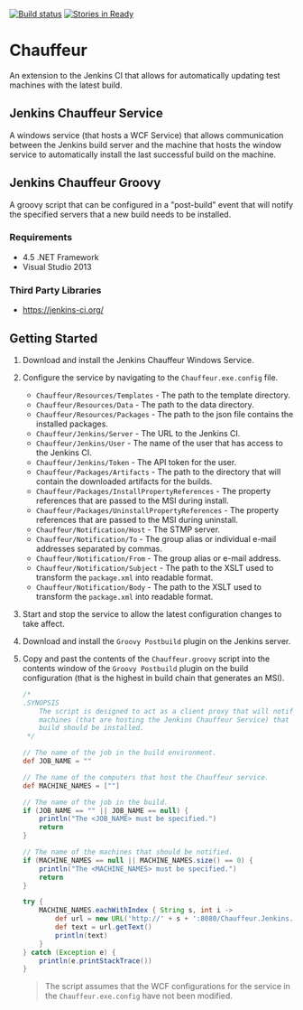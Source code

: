 [![Build status](https://ci.appveyor.com/api/projects/status/c46okqadhrke0at7/branch/master?svg=true)](https://ci.appveyor.com/project/Jumpercables/chauffeur/branch/master)
[![Stories in Ready](https://badge.waffle.io/Jumpercables/Chauffeur.svg?label=ready&title=Ready)](http://waffle.io/Jumpercables/Chauffeur)

# Chauffeur #
An extension to the Jenkins CI that allows for automatically updating test machines with the latest build.

## Jenkins Chauffeur Service ##
A windows service (that hosts a WCF Service) that allows communication between the Jenkins build server and the machine that hosts the window service to automatically
install the last successful build on the machine.

## Jenkins Chauffeur Groovy ##
A groovy script that can be configured in a "post-build" event that will notify the specified servers that a new build needs to be installed.

### Requirements ###
- 4.5 .NET Framework
- Visual Studio 2013

### Third Party Libraries ###
- https://jenkins-ci.org/ 


## Getting Started ##

1. Download and install the Jenkins Chauffeur Windows Service.
2. Configure the service by navigating to the `Chauffeur.exe.config` file.

    - `Chauffeur/Resources/Templates` - The path to the template directory.
    - `Chauffeur/Resources/Data` - The path to the data directory.
    - `Chauffeur/Resources/Packages` - The path to the json file contains the installed packages.
    - `Chauffeur/Jenkins/Server` - The URL to the Jenkins CI.
    - `Chauffeur/Jenkins/User` - The name of the user that has access to the Jenkins CI.
    - `Chauffeur/Jenkins/Token` - The API token for the user.
    - `Chauffeur/Packages/Artifacts` - The path to the directory that will contain the downloaded artifacts for the builds.
    - `Chauffeur/Packages/InstallPropertyReferences` - The property references that are passed to the MSI during install.
    - `Chauffeur/Packages/UninstallPropertyReferences` - The property references that are passed to the MSI during uninstall.
    - `Chauffeur/Notification/Host` - The STMP server.
    - `Chauffeur/Notification/To` - The group alias or individual e-mail addresses separated by commas.
    - `Chauffeur/Notification/From` - The group alias or e-mail address.    
    - `Chauffeur/Notification/Subject` - The path to the XSLT used to transform the `package.xml` into readable format.
    - `Chauffeur/Notification/Body` - The path to the XSLT used to transform the `package.xml` into readable format.

3. Start and stop the service to allow the latest configuration changes to take affect.
4. Download and install the `Groovy Postbuild` plugin on the Jenkins server.
5. Copy and past the contents of the `Chauffeur.groovy` script into the contents window of the `Groovy Postbuild` plugin on the build configuration (that is the highest in build chain that generates an MSI).    

    ```groovy
    /*
    .SYNOPSIS
        The script is designed to act as a client proxy that will notify the
        machines (that are hosting the Jenkins Chauffeur Service) that a new
        build should be installed.    
     */

    // The name of the job in the build environment.
    def JOB_NAME = ""

    // The name of the computers that host the Chauffeur service.
    def MACHINE_NAMES = [""]

    // The name of the job in the build.
    if (JOB_NAME == "" || JOB_NAME == null) {
        println("The <JOB_NAME> must be specified.")
        return
    }

    // The name of the machines that should be notified.
    if (MACHINE_NAMES == null || MACHINE_NAMES.size() == 0) {
        println("The <MACHINE_NAMES> must be specified.")
        return
    }

    try {
        MACHINE_NAMES.eachWithIndex { String s, int i ->
            def url = new URL('http://' + s + ':8080/Chauffeur.Jenkins.Services/ChauffeurService/rest/InstallLastSuccessfulBuild/' + JOB_NAME)
            def text = url.getText()
            println(text)
        }
    } catch (Exception e) {
        println(e.printStackTrace())
    }
    ```
    > The script assumes that the WCF configurations for the service in the `Chauffeur.exe.config` have not been modified. 

